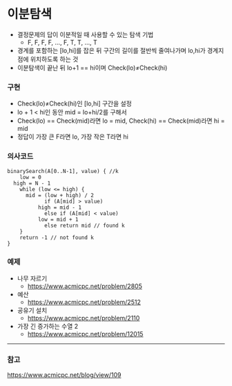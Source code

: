 # 이분탐색

- 결정문제의 답이 이분적일 때 사용할 수 있는 탐색 기법
    - F, F, F, F, …, F, T, T, …, T
- 경계를 포함하는 [lo,hi]를 잡은 뒤 구간의 길이를 절반씩 줄여나가며 lo,hi가 경계지점에 위치하도록 하는 것
- 이분탐색이 끝난 뒤 lo+1 == hi이며 Check(lo)≠Check(hi)

### 구현

- Check(lo)≠Check(hi)인 [lo,hi] 구간을 설정
- lo + 1 < hi인 동안 mid = lo+hi/2를 구해서
- Check(lo) == Check(mid)라면 lo = mid, Check(hi) == Check(mid)라면 hi = mid
- 정답이 가장 큰 F라면 lo, 가장 작은 T라면 hi

### 의사코드

```
binarySearch(A[0..N-1], value) { //k  
	low = 0
  high = N - 1
	while (low <= high) {
      mid = (low + high) / 2
			if (A[mid] > value)
          high = mid - 1
			else if (A[mid] < value)
          low = mid + 1
			else return mid // found k  
	}
	return -1 // not found k
}
```

### 예제

- 나무 자르기
    - https://www.acmicpc.net/problem/2805
- 예산
    - https://www.acmicpc.net/problem/2512
- 공유기 설치
    - https://www.acmicpc.net/problem/2110
- 가장 긴 증가하는 수열 2
    - https://www.acmicpc.net/problem/12015

---
### 참고

https://www.acmicpc.net/blog/view/109
